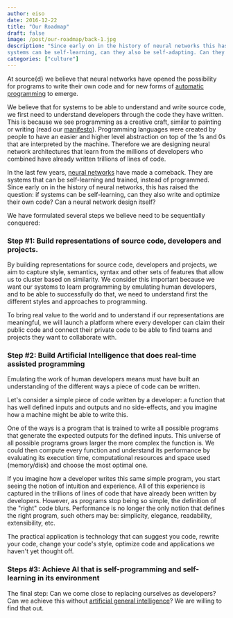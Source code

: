 ```yaml
---
author: eiso
date: 2016-12-22
title: "Our Roadmap"
draft: false
image: /post/our-roadmap/back-1.jpg
description: "Since early on in the history of neural networks this has raised the question, if 
systems can be self-learning, can they also be self-adapting. Can they program themselves?"
categories: ["culture"] 
--- 
```


At source{d} we believe that neural networks have opened the possibility for programs 
to write their own code and for new forms of [automatic programming](https://en.wikipedia.org/wiki/Automatic_programming)
to emerge.

We believe that for systems to be able to understand and write source code, we first need to
understand developers through the code they have written. This is because we see 
programming as a creative craft, similar to painting or writing (read our [manifesto](http://sourced.tech/manifesto/)).
Programming languages were created by people to have an easier and higher level abstraction
on top of the 1s and 0s that are interpreted by the machine. Therefore we are designing 
neural network architectures that learn from the millions of developers who combined have 
already written trillions of lines of code. 

In the last few years, [neural networks](https://en.wikipedia.org/wiki/Artificial_neural_network) 
have made a comeback. They are systems that can be self-learning and trained, instead of 
programmed. Since early on in the history of neural networks, this has raised the question: 
if systems can be self-learning, can they also write and optimize their own code? Can a 
neural network design itself?

We have formulated several steps we believe need to be sequentially conquered:

### Step #1: Build representations of source code, developers and projects.
By building representations for source code, developers and projects, we aim to capture style, semantics, 
syntax and other sets of features that allow us to cluster based on similarity. We consider 
this important because we want our systems to learn programming by emulating human 
developers, and to be able to successfully do that, we need to understand first the different
styles and approaches to programming.

To bring real value to the world and to understand if our representations 
are meaningful, we will launch a platform where every developer can claim their public code
and connect their private code to be able to find teams and projects they want to collaborate
with. 

### Step #2: Build Artificial Intelligence that does real-time assisted programming
Emulating the work of human developers means must have built an 
understanding of the different ways a piece of code can be written. 

Let's consider a simple piece of code written by a developer: a function that has 
well defined  inputs and outputs and no side-effects, and you imagine how a machine 
might be able to write this. 

One of the ways is a program that is trained to write all possible programs that 
generate the expected outputs for the defined inputs. This universe of all possible 
programs grows larger the more complex the function is. We could then compute every 
function and understand its performance by evaluating its execution time, computational 
resources and space used (memory/disk) and choose the most optimal one. 

If you imagine how a developer writes this same simple program, you start seeing 
the notion of intuition and experience. All of this experience is captured in the 
trillions of lines of code that have already been written by developers. However, as 
programs stop being so simple, the definition of the "right" code blurs. Performance 
is no longer the only notion that defines the right program, such others may be: 
simplicity, elegance, readability, extensibility, etc. 

The practical application is technology that can suggest you code, rewrite your code, 
change your code's style, optimize code and applications we haven't yet thought off. 

### Steps #3: Achieve AI that is self-programming and self-learning in its environment
The final step: Can we come close to replacing ourselves as developers? 
Can we achieve this without [artificial general intelligence](https://en.wikipedia.org/wiki/Artificial_general_intelligence)? 
We are willing to find that out.
